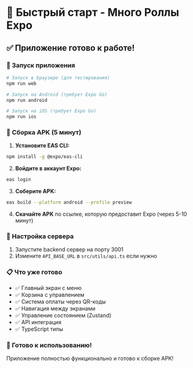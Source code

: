 # 🚀 Быстрый старт - Много Роллы Expo

## ✅ Приложение готово к работе!

### 📱 Запуск приложения

```bash
# Запуск в браузере (для тестирования)
npm run web

# Запуск на Android (требует Expo Go)
npm run android

# Запуск на iOS (требует Expo Go)
npm run ios
```

### 🎯 Сборка APK (5 минут)

1. **Установите EAS CLI:**
```bash
npm install -g @expo/eas-cli
```

2. **Войдите в аккаунт Expo:**
```bash
eas login
```

3. **Соберите APK:**
```bash
eas build --platform android --profile preview
```

4. **Скачайте APK** по ссылке, которую предоставит Expo (через 5-10 минут)

### 🔧 Настройка сервера

1. Запустите backend сервер на порту 3001
2. Измените `API_BASE_URL` в `src/utils/api.ts` если нужно

### 📋 Что уже готово

- ✅ Главный экран с меню
- ✅ Корзина с управлением
- ✅ Система оплаты через QR-коды
- ✅ Навигация между экранами
- ✅ Управление состоянием (Zustand)
- ✅ API интеграция
- ✅ TypeScript типы

### 🎉 Готово к использованию!

Приложение полностью функционально и готово к сборке APK!
